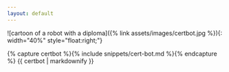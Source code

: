 ```yaml
---
layout: default
---
```


![cartoon of a robot with a diploma]({% link assets/images/certbot.jpg %}){: width="40%" style="float:right;"}

{% capture certbot %}{% include snippets/cert-bot.md %}{% endcapture %}
{{ certbot | markdownify }}

